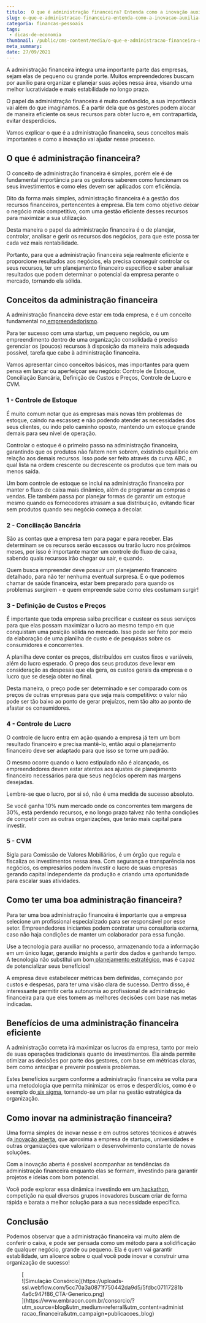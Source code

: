 ```yaml
---
titulo:  O que é administração financeira? Entenda como a inovação auxilia esse processo
slug: o-que-e-administracao-financeira-entenda-como-a-inovacao-auxilia-esse-processo
categoria: financas-pessoais
tags:
 - dicas-de-economia
thumbnail: /public/cms-content/media/o-que-e-administracao-financeira-entenda-como-a-inovacao-auxilia-esse-processo.jpg
meta_summary: 
date: 27/09/2021
---
```

A administração financeira integra uma importante parte das empresas, sejam elas de pequeno ou grande porte. Muitos empreendedores buscam por auxílio para organizar e planejar suas ações nessa área, visando uma melhor lucratividade e mais estabilidade no longo prazo.

O papel da administração financeira é muito confundido, a sua importância vai além do que imaginamos. É a partir dela que os gestores podem alocar de maneira eficiente os seus recursos para obter lucro e, em contrapartida, evitar desperdícios.

Vamos explicar o que é a administração financeira, seus conceitos mais importantes e como a inovação vai ajudar nesse processo.

**O que é administração financeira?**
-------------------------------------

O conceito de administração financeira é simples, porém ele é de fundamental importância para os gestores saberem como funcionam os seus investimentos e como eles devem ser aplicados com eficiência.

Dito da forma mais simples, administração financeira é a gestão dos recursos financeiros, pertencentes à empresa. Ela tem como objetivo deixar o negócio mais competitivo, com uma gestão eficiente desses recursos para maximizar a sua utilização.

Desta maneira o papel da administração financeira é o de planejar, controlar, analisar e gerir os recursos dos negócios, para que este possa ter cada vez mais rentabilidade.

Portanto, para que a administração financeira seja realmente eficiente e proporcione resultados aos negócios, ela precisa conseguir controlar os seus recursos, ter um planejamento financeiro específico e saber analisar resultados que podem determinar o potencial da empresa perante o mercado, tornando ela sólida.

**Conceitos da administração financeira**
-----------------------------------------

A administração financeira deve estar em toda empresa, e é um conceito fundamental no[ empreendedorismo](https://blog.aevo.com.br/empreendedorismo).

Para ter sucesso com uma startup, um pequeno negócio, ou um empreendimento dentro de uma organização consolidada é preciso gerenciar os (poucos) recursos à disposição da maneira mais adequada possível, tarefa que cabe à administração financeira.

Vamos apresentar cinco conceitos básicos, mas importantes para quem pensa em lançar ou aperfeiçoar seu negócio: Controle de Estoque, Conciliação Bancária, Definição de Custos e Preços, Controle de Lucro e CVM.

### **1 - Controle de Estoque**

É muito comum notar que as empresas mais novas têm problemas de estoque, caindo na escassez e não podendo atender as necessidades dos seus clientes, ou indo pelo caminho oposto, mantendo um estoque grande demais para seu nível de operação.

Controlar o estoque é o primeiro passo na administração financeira, garantindo que os produtos não faltem nem sobrem, existindo equilíbrio em relação aos demais recursos. Isso pode ser feito através da curva ABC, a qual lista na ordem crescente ou decrescente os produtos que tem mais ou menos saída.

Um bom controle de estoque se inclui na administração financeira por manter o fluxo de caixa mais dinâmico, além de programar as compras e vendas. Ele também passa por planejar formas de garantir um estoque mesmo quando os fornecedores atrasam a sua distribuição, evitando ficar sem produtos quando seu negócio começa a decolar.

### **2 - Conciliação Bancária**

São as contas que a empresa tem para pagar e para receber. Elas determinam se os recursos serão escassos ou trarão lucro nos próximos meses, por isso é importante manter um controle do fluxo de caixa, sabendo quais recursos irão chegar ou sair, e quando.

Quem busca empreender deve possuir um planejamento financeiro detalhado, para não ter nenhuma eventual surpresa. É o que podemos chamar de saúde financeira, estar bem preparado para quando os problemas surgirem - e quem empreende sabe como eles costumam surgir!

### **3 - Definição de Custos e Preços**

É importante que toda empresa saiba precificar e custear os seus serviços para que elas possam maximizar o lucro ao mesmo tempo em que conquistam uma posição sólida no mercado. Isso pode ser feito por meio da elaboração de uma planilha de custo e de pesquisas sobre os consumidores e concorrentes.

A planilha deve conter os preços, distribuídos em custos fixos e variáveis, além do lucro esperado. O preço dos seus produtos deve levar em consideração as despesas que ela gera, os custos gerais da empresa e o lucro que se deseja obter no final.

Desta maneira, o preço pode ser determinado e ser comparado com os preços de outras empresas para que seja mais competitivo: o valor não pode ser tão baixo ao ponto de gerar prejuízos, nem tão alto ao ponto de afastar os consumidores.

### **4 - Controle de Lucro**

O controle de lucro entra em ação quando a empresa já tem um bom resultado financeiro e precisa mantê-lo, então aqui o planejamento financeiro deve ser adaptado para que isso se torne um padrão.

O mesmo ocorre quando o lucro estipulado não é alcançado, os empreendedores devem estar atentos aos ajustes de planejamento financeiro necessários para que seus negócios operem nas margens desejadas.

Lembre-se que o lucro, por si só, não é uma medida de sucesso absoluto.

Se você ganha 10% num mercado onde os concorrentes tem margens de 30%, está perdendo recursos, e no longo prazo talvez não tenha condições de competir com as outras organizações, que terão mais capital para investir.

### **5 - CVM**

Sigla para Comissão de Valores Mobiliários, é um órgão que regula e fiscaliza os investimentos nessa área. Com segurança e transparência nos negócios, os empresários podem investir o lucro de suas empresas gerando capital independente da produção e criando uma oportunidade para escalar suas atividades.

**Como ter uma boa administração financeira?**
----------------------------------------------

Para ter uma boa administração financeira é importante que a empresa selecione um profissional especializado para ser responsável por esse setor. Empreendedores iniciantes podem contratar uma consultoria externa, caso não haja condições de manter um colaborador para essa função.

Use a tecnologia para auxiliar no processo, armazenando toda a informação em um único lugar, gerando insights a partir dos dados e ganhando tempo. A tecnologia não substitui um bom[ planejamento estratégico](https://blog.aevo.com.br/planejamento-estrategico), mas é capaz de potencializar seus benefícios!

A empresa deve estabelecer métricas bem definidas, começando por custos e despesas, para ter uma visão clara de sucesso. Dentro disso, é interessante permitir certa autonomia ao profissional de administração financeira para que eles tomem as melhores decisões com base nas metas indicadas.

**Benefícios de uma administração financeira eficiente**
--------------------------------------------------------

A administração correta irá maximizar os lucros da empresa, tanto por meio de suas operações tradicionais quanto de investimentos. Ela ainda permite otimizar as decisões por parte dos gestores, com base em métricas claras, bem como antecipar e prevenir possíveis problemas.

Estes benefícios surgem conforme a administração financeira se volta para uma metodologia que permita minimizar os erros e desperdícios, como é o exemplo do[ six sigma](https://blog.aevo.com.br/six-sigma), tornando-se um pilar na gestão estratégica da organização.

**Como inovar na administração financeira?**
--------------------------------------------

Uma forma simples de inovar nesse e em outros setores técnicos é através da[ inovação aberta](https://blog.aevo.com.br/inovacao-aberta-0/), que aproxima a empresa de startups, universidades e outras organizações que valorizam o desenvolvimento constante de novas soluções.

Com a inovação aberta é possível acompanhar as tendências da administração financeira enquanto elas se formam, investindo para garantir projetos e ideias com bom potencial.

Você pode explorar essa dinâmica investindo em um[ hackathon](https://blog.aevo.com.br/hackathon), competição na qual diversos grupos inovadores buscam criar de forma rápida e barata a melhor solução para a sua necessidade específica.

**Conclusão**
-------------

Podemos observar que a administração financeira vai muito além de conferir o caixa, e pode ser pensada como um método para a solidificação de qualquer negócio, grande ou pequeno. Ela é quem vai garantir estabilidade, um alicerce sobre o qual você pode inovar e construir uma organização de sucesso!

<figure class="w-richtext-figure-type-image w-richtext-align-center">[<div>![Simulação Consórcio](https://uploads-ssl.webflow.com/5cc70a3a0871f750442da9d5/5fdbc07117281b4a6c947f86_CTA-Generico.png)</div>](https://www.embracon.com.br/consorcio/?utm_source=blog&utm_medium=referral&utm_content=administracao_financeira&utm_campaign=publicacoes_blog)</figure>
